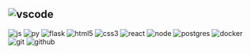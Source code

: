 ## <img alt="vscode" src="https://img.shields.io/badge/-Visual%20Studio%20Code-0078d7?style=for-the-badge&logo=visual-studio-code&logoColor=white" />
<img alt="js"    src="https://img.shields.io/badge/-JavaScript-F7DF1E?style=for-the-badge&logo=javascript&logoColor=black" />
<img alt="py"    src="https://img.shields.io/badge/-Python-3776AB?style=for-the-badge&logo=python&logoColor=white" />
<img alt="flask" src="https://img.shields.io/badge/-Flask-000000?style=for-the-badge&logo=flask&logoColor=white" />
<img alt="html5" src="https://img.shields.io/badge/-HTML5-E34F26?style=for-the-badge&logo=html5&logoColor=white" />
<img alt="css3"  src="https://img.shields.io/badge/-CSS3-1572B6?style=for-the-badge&logo=css3&logoColor=white" />
<img alt="react" src="https://img.shields.io/badge/-React-61DAFB?style=for-the-badge&logo=react&logoColor=black" />
<img alt="node"  src="https://img.shields.io/badge/-Node.js-339933?style=for-the-badge&logo=node.js&logoColor=white" />
<img alt="postgres" src="https://img.shields.io/badge/-PostgreSQL-336791?style=for-the-badge&logo=postgresql&logoColor=white" />
<img alt="docker" src="https://img.shields.io/badge/-Docker-2496ED?style=for-the-badge&logo=docker&logoColor=white" />
<img alt="git"    src="https://img.shields.io/badge/-Git-F05032?style=for-the-badge&logo=git&logoColor=white" />
<img alt="github" src="https://img.shields.io/badge/-GitHub-181717?style=for-the-badge&logo=github&logoColor=white" />
